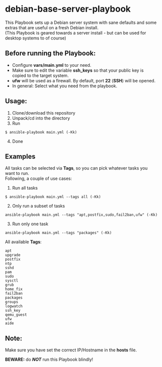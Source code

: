 # debian-base-server-playbook
This Playbook sets up a Debian server system with sane defaults and some extras that are useful on a fresh Debian install.   
(This Playbook is geared towards a server install - but can be used for desktop systems to of course)

## Before running the Playbook:
- Configure **vars/main.yml** to your need.
- Make sure to edit the variable **ssh_keys** so that your public key is copied to the target system.
- **ufw** will be used as a firewall. By default, port **22** (**SSH**) will be opened.
- In general: Select what you need from the playbook.

## Usage:
1. Clone/download this repository
2. Unpack/cd into the directory
3. Run
```Shell
$ ansible-playbook main.yml (-Kk)
```
4. Done

## Examples
All tasks can be selected via **Tags**, so you can pick whatever tasks you want to run.   
Following, a couple of use cases:
1. Run all tasks
```Ansible
$ ansible-playbook main.yml --tags all (-Kk)
```
2. Only run a subset of tasks
```Ansible
ansible-playbook main.yml --tags "apt,postfix,sudo,fail2ban,ufw" (-Kk)
```
3. Run only one task
```
ansible-playbook main.yml --tags "packages" (-Kk)
```
All available **Tags**:
```Shell
apt
upgrade
postfix
ntp
sshd
pam
sudo
sysctl
grub
home_fix
fail2ban
packages
groups
logwatch
ssh_key
qemu_guest
ufw
aide
```

## Note:
Make sure you have set the correct IP/Hostname in the **hosts** file.   

**BEWARE:** do **_NOT_** run this Playbook blindly!
